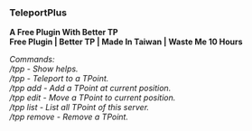 ### TeleportPlus
**A Free Plugin With Better TP**  
**Free Plugin | Better TP | Made In Taiwan | Waste Me 10 Hours**

_Commands:  
/tpp - Show helps.  
/tpp - Teleport to a TPoint.  
/tpp add - Add a TPoint at current position.  
/tpp edit - Move a TPoint to current position.  
/tpp list - List all TPoint of this server.  
/tpp remove - Remove a TPoint._  
